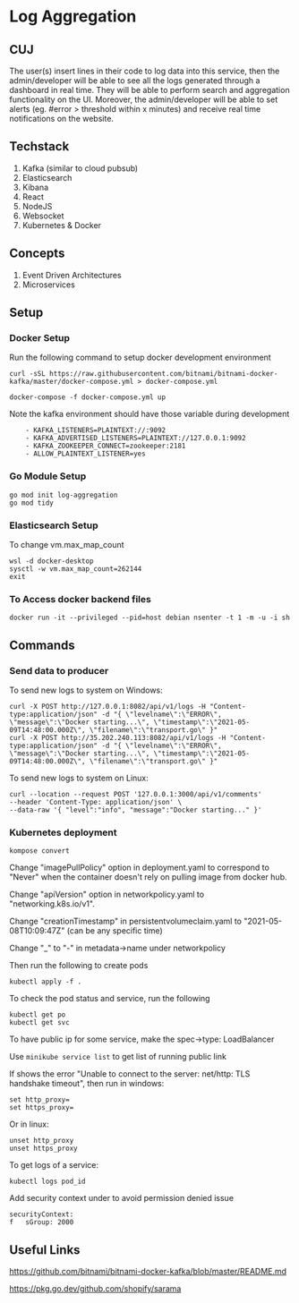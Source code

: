 # Log Aggregation

## CUJ
The user(s) insert lines in their code to log data into this service, then the admin/developer will be able to see all the logs generated through a dashboard in real time. They will be able to perform search and aggregation functionality on the UI. Moreover, the admin/developer will be able to set alerts (eg. #error > threshold within x minutes) and receive real time notifications on the website.

## Techstack
1. Kafka (similar to cloud pubsub)
2. Elasticsearch
3. Kibana
4. React
5. NodeJS
6. Websocket
7. Kubernetes & Docker

## Concepts
1. Event Driven Architectures
2. Microservices

## Setup

### Docker Setup
Run the following command to setup docker development environment

```
curl -sSL https://raw.githubusercontent.com/bitnami/bitnami-docker-kafka/master/docker-compose.yml > docker-compose.yml

docker-compose -f docker-compose.yml up
```

Note the kafka environment should have those variable during development

```
    - KAFKA_LISTENERS=PLAINTEXT://:9092
    - KAFKA_ADVERTISED_LISTENERS=PLAINTEXT://127.0.0.1:9092
    - KAFKA_ZOOKEEPER_CONNECT=zookeeper:2181
    - ALLOW_PLAINTEXT_LISTENER=yes
```

### Go Module Setup

```
go mod init log-aggregation
go mod tidy
```
### Elasticsearch Setup
To change vm.max_map_count
```
wsl -d docker-desktop
sysctl -w vm.max_map_count=262144
exit
```

### To Access docker backend files
```
docker run -it --privileged --pid=host debian nsenter -t 1 -m -u -i sh
```

## Commands

### Send data to producer
To send new logs to system on Windows:
```
curl -X POST http://127.0.0.1:8082/api/v1/logs -H "Content-type:application/json" -d "{ \"levelname\":\"ERROR\", \"message\":\"Docker starting...\", \"timestamp\":\"2021-05-09T14:48:00.000Z\", \"filename\":\"transport.go\" }"
curl -X POST http://35.202.240.113:8082/api/v1/logs -H "Content-type:application/json" -d "{ \"levelname\":\"ERROR\", \"message\":\"Docker starting...\", \"timestamp\":\"2021-05-09T14:48:00.000Z\", \"filename\":\"transport.go\" }"
```

To send new logs to system on Linux:
```
curl --location --request POST '127.0.0.1:3000/api/v1/comments' 
--header 'Content-Type: application/json' \
--data-raw '{ "level":"info", "message":"Docker starting..." }'
```

### Kubernetes deployment
```
kompose convert
```

Change "imagePullPolicy" option in deployment.yaml to correspond to "Never" when the container doesn't rely on pulling image from docker hub.

Change "apiVersion" option in networkpolicy.yaml to "networking.k8s.io/v1".

Change "creationTimestamp" in persistentvolumeclaim.yaml to "2021-05-08T10:09:47Z" (can be any specific time)

Change "_" to "-" in metadata->name under networkpolicy

Then run the following to create pods

```
kubectl apply -f .
```

To check the pod status and service, run the following

```
kubectl get po
kubectl get svc
```

To have public ip for some service, make the spec->type: LoadBalancer

Use `minikube service list` to get list of running public link

If shows the error "Unable to connect to the server: net/http: TLS handshake timeout", then run in windows:

```
set http_proxy=
set https_proxy=
```

Or in linux:
```
unset http_proxy
unset https_proxy
```

To get logs of a service:
```
kubectl logs pod_id
```

Add security context under to avoid permission denied issue
```
securityContext:
f   sGroup: 2000 
```





## Useful Links
https://github.com/bitnami/bitnami-docker-kafka/blob/master/README.md

https://pkg.go.dev/github.com/shopify/sarama

